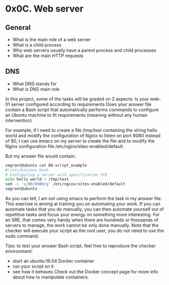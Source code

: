 # 0x0C. Web server

## General
* What is the main role of a web server
* What is a child process
* Why web servers usually have a parent process and child processes
* What are the main HTTP requests

## DNS
* What DNS stands for
* What is DNS main role

In this project, some of the tasks will be graded on 2 aspects:
Is your web-01 server configured according to requirements
Does your answer file contain a Bash script that automatically performs commands to configure an Ubuntu machine to fit requirements (meaning without any human intervention)

For example, if I need to create a file /tmp/test containing the string hello world and modify the configuration of Nginx to listen on port 8080 instead of 80, I can use emacs on my server to create the file and to modify the Nginx configuration file /etc/nginx/sites-enabled/default.

But my answer file would contain:
```sh
vagrant@ubuntu cat 88-script_example
#!/usr/bin/env bash
# Configuring a server with specification XYZ
echo hello world > /tmp/test
sed -i 's/80/8080/g' /etc/nginx/sites-enabled/default
vagrant@ubuntu
```

As you can tell, I am not using emacs to perform the task in my answer file. This exercise is aiming at training you on automating your work. If you can automate tasks that you do manually, you can then automate yourself out of repetitive tasks and focus your energy on something more interesting. For an SRE, that comes very handy when there are hundreds or thousands of servers to manage, the work cannot be only done manually. Note that the checker will execute your script as the root user, you do not need to use the sudo command.

Tips: to test your answer Bash script, feel free to reproduce the checker environment:

* start an ubuntu:16.04 Docker container
* run your script on it
* see how it behaves
Check out the Docker concept page for more info about how to manipulate containers.